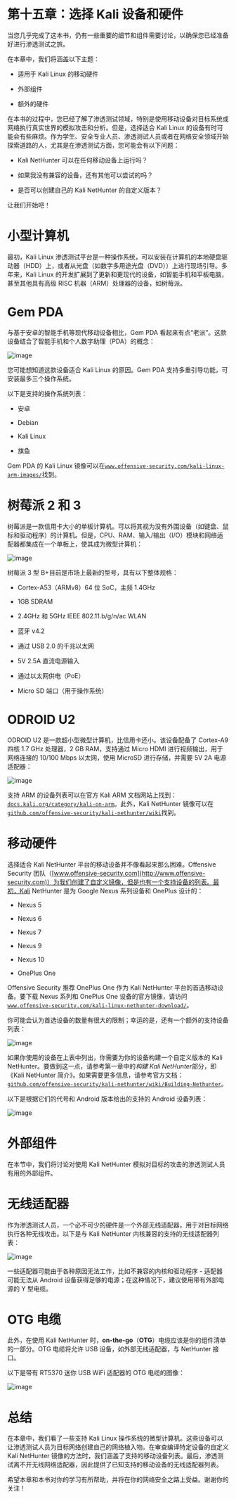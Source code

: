 # 第十五章：选择 Kali 设备和硬件

当您几乎完成了这本书，仍有一些重要的细节和组件需要讨论，以确保您已经准备好进行渗透测试之旅。

在本章中，我们将涵盖以下主题：

+   适用于 Kali Linux 的移动硬件

+   外部组件

+   额外的硬件

在本书的过程中，您已经了解了渗透测试领域，特别是使用移动设备对目标系统或网络执行真实世界的模拟攻击和分析。但是，选择适合 Kali Linux 的设备有时可能会有些麻烦。作为学生、安全专业人员、渗透测试人员或者在网络安全领域开始探索道路的人，尤其是在渗透测试方面，您可能会有以下问题：

+   Kali NetHunter 可以在任何移动设备上运行吗？

+   如果我没有兼容的设备，还有其他可以尝试的吗？

+   是否可以创建自己的 Kali NetHunter 的自定义版本？

让我们开始吧！

# 小型计算机

最初，Kali Linux 渗透测试平台是一种操作系统，可以安装在计算机的本地硬盘驱动器（HDD）上，或者从光盘（如数字多用途光盘（DVD））上进行现场引导。多年来，Kali Linux 的开发扩展到了更新和更现代的设备，如智能手机和平板电脑，甚至其他具有高级 RISC 机器（ARM）处理器的设备，如树莓派。

# Gem PDA

与基于安卓的智能手机等现代移动设备相比，Gem PDA 看起来有点“老派”。这款设备结合了智能手机和个人数字助理（PDA）的概念：

![image](img/76b74365-19c9-480e-ae94-eaa8bd1c71fd.png)

您可能想知道这款设备适合 Kali Linux 的原因。Gem PDA 支持多重引导功能，可安装最多三个操作系统。

以下是支持的操作系统列表：

+   安卓

+   Debian

+   Kali Linux

+   旗鱼

Gem PDA 的 Kali Linux 镜像可以在[`www.offensive-security.com/kali-linux-arm-images/`](https://www.offensive-security.com/kali-linux-arm-images/)找到。

# 树莓派 2 和 3

树莓派是一款信用卡大小的单板计算机。可以将其视为没有外围设备（如键盘、鼠标和驱动程序）的计算机。但是，CPU、RAM、输入/输出（I/O）模块和网络适配器都集成在一个单板上，使其成为微型计算机：

![image](img/0065f430-82d1-4736-bf84-4b1eaa4eb395.jpg)

树莓派 3 型 B+目前是市场上最新的型号，具有以下整体规格：

+   Cortex-A53（ARMv8）64 位 SoC，主频 1.4GHz

+   1GB SDRAM

+   2.4GHz 和 5GHz IEEE 802.11.b/g/n/ac WLAN

+   蓝牙 v4.2

+   通过 USB 2.0 的千兆以太网

+   5V 2.5A 直流电源输入

+   通过以太网供电（PoE）

+   Micro SD 端口（用于操作系统）

# ODROID U2

ODROID U2 是一款超小型微型计算机，比信用卡还小。该设备配备了 Cortex-A9 四核 1.7 GHz 处理器，2 GB RAM，支持通过 Micro HDMI 进行视频输出，用于网络连接的 10/100 Mbps 以太网，使用 MicroSD 进行存储，并需要 5V 2A 电源适配器：

![image](img/b0f82b9f-1ab3-4f07-a45c-0e70dc29404a.png)

支持 ARM 的设备列表可以在官方 Kali ARM 文档网站上找到：[`docs.kali.org/category/kali-on-arm`](https://docs.kali.org/category/kali-on-arm)。此外，Kali NetHunter 镜像可以在[`github.com/offensive-security/kali-nethunter/wiki`](https://github.com/offensive-security/kali-nethunter/wiki)找到。

# 移动硬件

选择适合 Kali NetHunter 平台的移动设备并不像看起来那么困难。Offensive Security 团队（[www.offensive-security.com](http://www.offensive-security.com)）为我们创建了自定义镜像，但是也有一个支持设备的列表。最初，Kali NetHunter 是为 Google Nexus 系列设备和 OnePlus 设计的：

+   Nexus 5

+   Nexus 6

+   Nexus 7

+   Nexus 9

+   Nexus 10

+   OnePlus One

Offensive Security 推荐 OnePlus One 作为 Kali NetHunter 平台的首选移动设备。要下载 Nexus 系列和 OnePlus One 设备的官方镜像，请访问[`www.offensive-security.com/kali-linux-nethunter-download/`](https://www.offensive-security.com/kali-linux-nethunter-download/)。

你可能会认为首选设备的数量有很大的限制；幸运的是，还有一个额外的支持设备列表：

![image](img/8a411ebf-6b64-46ab-8f3e-6e6e829fa84f.png)

如果你使用的设备在上表中列出，你需要为你的设备构建一个自定义版本的 Kali NetHunter。要做到这一点，请参考第一章中的*构建 Kali NetHunter*部分，即《Kali NetHunter 简介》。如果需要更多信息，请参考官方文档：[`github.com/offensive-security/kali-nethunter/wiki/Building-Nethunter`](https://github.com/offensive-security/kali-nethunter/wiki/Building-Nethunter)。

以下是根据它们的代号和 Android 版本给出的支持的 Android 设备列表：

![image](img/2da2bef5-9803-460a-9e88-b67380566a58.png)

# 外部组件

在本节中，我们将讨论对使用 Kali NetHunter 模拟对目标的攻击的渗透测试人员有用的外部组件。

# 无线适配器

作为渗透测试人员，一个必不可少的硬件是一个外部无线适配器，用于对目标网络执行各种无线攻击。以下是与 Kali NetHunter 内核兼容的支持的无线适配器列表：

![image](img/b80c23de-3ec5-40ac-a70c-3d229d0e29eb.png)

一些适配器可能由于各种原因无法工作，比如不兼容的内核和驱动程序 - 适配器可能无法从 Android 设备获得足够的电源；在这种情况下，建议使用带有外部电源的 Y 型电缆。

# OTG 电缆

此外，在使用 Kali NetHunter 时，**on-the-go**（**OTG**）电缆应该是你的组件清单的一部分。OTG 电缆将允许 USB 设备，如外部无线适配器，与 NetHunter 接口。

以下是带有 RT5370 迷你 USB WiFi 适配器的 OTG 电缆的图像：

![image](img/bb46fd9a-b1da-4751-83cd-26cfebab94e6.jpg)

# 总结

在本章中，我们看了一些支持 Kali Linux 操作系统的微型计算机。这些设备可以让渗透测试人员为目标网络创建自己的网络植入物。在审查编译特定设备的自定义 Kali NetHunter 镜像的方法时，我们涵盖了支持的移动设备列表。最后，渗透测试离不开无线网络适配器，因此提供了已知支持的移动设备的无线适配器列表。

希望本章和本书对你的学习有所帮助，并将在你的网络安全之路上受益。谢谢你的关注！
